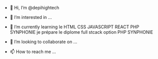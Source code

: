 -   👋 Hi, I’m @depihightech
- 👀 I’m interested in ... 
- 🌱 I’m currently learning  le HTML CSS JAVASCRIPT REACT PHP SYNPHONIE  je prépare le diplome full stcack option PHP SYNPHONIE

- 💞️ I’m looking to collaborate on ...
- 📫 How to reach me ...

<!---
depihightech/depihightech is a ✨ special ✨ repository because its `README.md` (this file) appears on your GitHub profile.
You can click the Preview link to take a look at your changes.
--->
